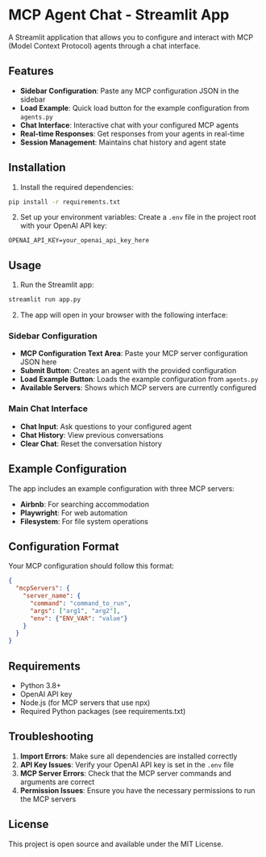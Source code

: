 # MCP Agent Chat - Streamlit App

A Streamlit application that allows you to configure and interact with MCP (Model Context Protocol) agents through a chat interface.

## Features

- **Sidebar Configuration**: Paste any MCP configuration JSON in the sidebar
- **Load Example**: Quick load button for the example configuration from `agents.py`
- **Chat Interface**: Interactive chat with your configured MCP agents
- **Real-time Responses**: Get responses from your agents in real-time
- **Session Management**: Maintains chat history and agent state

## Installation

1. Install the required dependencies:
```bash
pip install -r requirements.txt
```

2. Set up your environment variables:
Create a `.env` file in the project root with your OpenAI API key:
```
OPENAI_API_KEY=your_openai_api_key_here
```

## Usage

1. Run the Streamlit app:
```bash
streamlit run app.py
```

2. The app will open in your browser with the following interface:

### Sidebar Configuration
- **MCP Configuration Text Area**: Paste your MCP server configuration JSON here
- **Submit Button**: Creates an agent with the provided configuration
- **Load Example Button**: Loads the example configuration from `agents.py`
- **Available Servers**: Shows which MCP servers are currently configured

### Main Chat Interface
- **Chat Input**: Ask questions to your configured agent
- **Chat History**: View previous conversations
- **Clear Chat**: Reset the conversation history

## Example Configuration

The app includes an example configuration with three MCP servers:
- **Airbnb**: For searching accommodation
- **Playwright**: For web automation
- **Filesystem**: For file system operations

## Configuration Format

Your MCP configuration should follow this format:
```json
{
  "mcpServers": {
    "server_name": {
      "command": "command_to_run",
      "args": ["arg1", "arg2"],
      "env": {"ENV_VAR": "value"}
    }
  }
}
```

## Requirements

- Python 3.8+
- OpenAI API key
- Node.js (for MCP servers that use npx)
- Required Python packages (see requirements.txt)

## Troubleshooting

1. **Import Errors**: Make sure all dependencies are installed correctly
2. **API Key Issues**: Verify your OpenAI API key is set in the `.env` file
3. **MCP Server Errors**: Check that the MCP server commands and arguments are correct
4. **Permission Issues**: Ensure you have the necessary permissions to run the MCP servers

## License

This project is open source and available under the MIT License. 